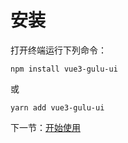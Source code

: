 # 安装

打开终端运行下列命令：

```
npm install vue3-gulu-ui
```

或

```
yarn add vue3-gulu-ui
```

下一节：[开始使用](#/doc/get-started)
